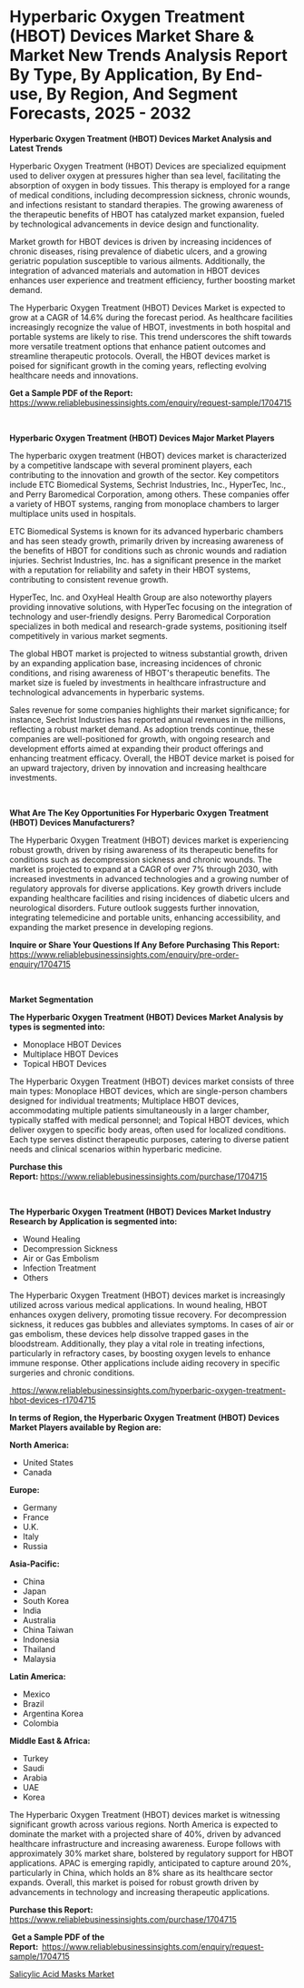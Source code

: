 <p><h1>Hyperbaric Oxygen Treatment (HBOT) Devices Market Share & Market New Trends Analysis Report By Type, By Application, By End-use, By Region, And Segment Forecasts, 2025 - 2032</h1></p><p><strong>Hyperbaric Oxygen Treatment (HBOT) Devices Market Analysis and Latest Trends</strong></p>
<p><p>Hyperbaric Oxygen Treatment (HBOT) Devices are specialized equipment used to deliver oxygen at pressures higher than sea level, facilitating the absorption of oxygen in body tissues. This therapy is employed for a range of medical conditions, including decompression sickness, chronic wounds, and infections resistant to standard therapies. The growing awareness of the therapeutic benefits of HBOT has catalyzed market expansion, fueled by technological advancements in device design and functionality.</p><p>Market growth for HBOT devices is driven by increasing incidences of chronic diseases, rising prevalence of diabetic ulcers, and a growing geriatric population susceptible to various ailments. Additionally, the integration of advanced materials and automation in HBOT devices enhances user experience and treatment efficiency, further boosting market demand.</p><p>The Hyperbaric Oxygen Treatment (HBOT) Devices Market is expected to grow at a CAGR of 14.6% during the forecast period. As healthcare facilities increasingly recognize the value of HBOT, investments in both hospital and portable systems are likely to rise. This trend underscores the shift towards more versatile treatment options that enhance patient outcomes and streamline therapeutic protocols. Overall, the HBOT devices market is poised for significant growth in the coming years, reflecting evolving healthcare needs and innovations.</p></p>
<p><strong>Get a Sample PDF of the Report:&nbsp;</strong> <a href="https://www.reliablebusinessinsights.com/enquiry/request-sample/1704715?utm_campaign=2268&utm_medium=2&utm_source=Github&utm_content=ia&utm_term=27032025&utm_id=hyperbaric-oxygen-treatment-hbot-devices">https://www.reliablebusinessinsights.com/enquiry/request-sample/1704715</a></p>
<p>&nbsp;</p>
<p><strong>Hyperbaric Oxygen Treatment (HBOT) Devices Major Market Players</strong></p>
<p><p>The hyperbaric oxygen treatment (HBOT) devices market is characterized by a competitive landscape with several prominent players, each contributing to the innovation and growth of the sector. Key competitors include ETC Biomedical Systems, Sechrist Industries, Inc., HyperTec, Inc., and Perry Baromedical Corporation, among others. These companies offer a variety of HBOT systems, ranging from monoplace chambers to larger multiplace units used in hospitals.</p><p>ETC Biomedical Systems is known for its advanced hyperbaric chambers and has seen steady growth, primarily driven by increasing awareness of the benefits of HBOT for conditions such as chronic wounds and radiation injuries. Sechrist Industries, Inc. has a significant presence in the market with a reputation for reliability and safety in their HBOT systems, contributing to consistent revenue growth.</p><p>HyperTec, Inc. and OxyHeal Health Group are also noteworthy players providing innovative solutions, with HyperTec focusing on the integration of technology and user-friendly designs. Perry Baromedical Corporation specializes in both medical and research-grade systems, positioning itself competitively in various market segments.</p><p>The global HBOT market is projected to witness substantial growth, driven by an expanding application base, increasing incidences of chronic conditions, and rising awareness of HBOT's therapeutic benefits. The market size is fueled by investments in healthcare infrastructure and technological advancements in hyperbaric systems.</p><p>Sales revenue for some companies highlights their market significance; for instance, Sechrist Industries has reported annual revenues in the millions, reflecting a robust market demand. As adoption trends continue, these companies are well-positioned for growth, with ongoing research and development efforts aimed at expanding their product offerings and enhancing treatment efficacy. Overall, the HBOT device market is poised for an upward trajectory, driven by innovation and increasing healthcare investments.</p></p>
<p>&nbsp;</p>
<p><strong>What Are The Key Opportunities For Hyperbaric Oxygen Treatment (HBOT) Devices Manufacturers?</strong></p>
<p><p>The Hyperbaric Oxygen Treatment (HBOT) devices market is experiencing robust growth, driven by rising awareness of its therapeutic benefits for conditions such as decompression sickness and chronic wounds. The market is projected to expand at a CAGR of over 7% through 2030, with increased investments in advanced technologies and a growing number of regulatory approvals for diverse applications. Key growth drivers include expanding healthcare facilities and rising incidences of diabetic ulcers and neurological disorders. Future outlook suggests further innovation, integrating telemedicine and portable units, enhancing accessibility, and expanding the market presence in developing regions.</p></p>
<p><strong>Inquire or Share Your Questions If Any Before Purchasing This Report:</strong> <a href="https://www.reliablebusinessinsights.com/enquiry/pre-order-enquiry/1704715?utm_campaign=2268&utm_medium=2&utm_source=Github&utm_content=ia&utm_term=27032025&utm_id=hyperbaric-oxygen-treatment-hbot-devices">https://www.reliablebusinessinsights.com/enquiry/pre-order-enquiry/1704715</a></p>
<p>&nbsp;</p>
<p><strong>Market Segmentation</strong></p>
<p><strong>The Hyperbaric Oxygen Treatment (HBOT) Devices Market Analysis by types is segmented into:</strong></p>
<p><ul><li>Monoplace HBOT Devices</li><li>Multiplace HBOT Devices</li><li>Topical HBOT Devices</li></ul></p>
<p><p>The Hyperbaric Oxygen Treatment (HBOT) devices market consists of three main types: Monoplace HBOT devices, which are single-person chambers designed for individual treatments; Multiplace HBOT devices, accommodating multiple patients simultaneously in a larger chamber, typically staffed with medical personnel; and Topical HBOT devices, which deliver oxygen to specific body areas, often used for localized conditions. Each type serves distinct therapeutic purposes, catering to diverse patient needs and clinical scenarios within hyperbaric medicine.</p></p>
<p><strong>Purchase this Report:&nbsp;</strong><a href="https://www.reliablebusinessinsights.com/purchase/1704715?utm_campaign=2268&utm_medium=2&utm_source=Github&utm_content=ia&utm_term=27032025&utm_id=hyperbaric-oxygen-treatment-hbot-devices">https://www.reliablebusinessinsights.com/purchase/1704715</a></p>
<p>&nbsp;</p>
<p><strong>The Hyperbaric Oxygen Treatment (HBOT) Devices Market Industry Research by Application is segmented into:</strong></p>
<p><ul><li>Wound Healing</li><li>Decompression Sickness</li><li>Air or Gas Embolism</li><li>Infection Treatment</li><li>Others</li></ul></p>
<p><p>The Hyperbaric Oxygen Treatment (HBOT) devices market is increasingly utilized across various medical applications. In wound healing, HBOT enhances oxygen delivery, promoting tissue recovery. For decompression sickness, it reduces gas bubbles and alleviates symptoms. In cases of air or gas embolism, these devices help dissolve trapped gases in the bloodstream. Additionally, they play a vital role in treating infections, particularly in refractory cases, by boosting oxygen levels to enhance immune response. Other applications include aiding recovery in specific surgeries and chronic conditions.</p></p>
<p><a href="https://www.reliablebusinessinsights.com/hyperbaric-oxygen-treatment-hbot-devices-r1704715?utm_campaign=2268&utm_medium=2&utm_source=Github&utm_content=ia&utm_term=27032025&utm_id=hyperbaric-oxygen-treatment-hbot-devices">&nbsp;https://www.reliablebusinessinsights.com/hyperbaric-oxygen-treatment-hbot-devices-r1704715</a></p>
<p><strong>In terms of Region, the Hyperbaric Oxygen Treatment (HBOT) Devices Market Players available by Region are:</strong></p>
<p>
    <p> <strong> North America: </strong>
        <ul>
            <li>United States</li>
            <li>Canada</li>
        </ul>
        </p> 
    <p> <strong> Europe: </strong>
        <ul>
            <li>Germany</li>
            <li>France</li>
            <li>U.K.</li>
            <li>Italy</li>
            <li>Russia</li>
        </ul>
        </p> 
    <p> <strong> Asia-Pacific: </strong>
        <ul>
            <li>China</li>
            <li>Japan</li>
            <li>South Korea</li>
            <li>India</li>
            <li>Australia</li>
            <li>China Taiwan</li>
            <li>Indonesia</li>
            <li>Thailand</li>
            <li>Malaysia</li>
        </ul>
        </p> 
    <p> <strong> Latin America: </strong>
        <ul>
            <li>Mexico</li>
            <li>Brazil</li>
            <li>Argentina Korea</li>
            <li>Colombia</li>
        </ul>
        </p> 
    <p> <strong> Middle East & Africa: </strong>
        <ul>
            <li>Turkey</li>
            <li>Saudi</li>
            <li>Arabia</li>
            <li>UAE</li>
            <li>Korea</li>
        </ul>
    </p>
    </p>
<p><p>The Hyperbaric Oxygen Treatment (HBOT) devices market is witnessing significant growth across various regions. North America is expected to dominate the market with a projected share of 40%, driven by advanced healthcare infrastructure and increasing awareness. Europe follows with approximately 30% market share, bolstered by regulatory support for HBOT applications. APAC is emerging rapidly, anticipated to capture around 20%, particularly in China, which holds an 8% share as its healthcare sector expands. Overall, this market is poised for robust growth driven by advancements in technology and increasing therapeutic applications.</p></p>
<p><strong>Purchase this Report: </strong><a href="https://www.reliablebusinessinsights.com/purchase/1704715?utm_campaign=2268&utm_medium=2&utm_source=Github&utm_content=ia&utm_term=27032025&utm_id=hyperbaric-oxygen-treatment-hbot-devices">https://www.reliablebusinessinsights.com/purchase/1704715</a></p>
<p>&nbsp;<strong>Get a Sample PDF of the Report:&nbsp;&nbsp;</strong><a href="https://www.reliablebusinessinsights.com/enquiry/request-sample/1704715?utm_campaign=2268&utm_medium=2&utm_source=Github&utm_content=ia&utm_term=27032025&utm_id=hyperbaric-oxygen-treatment-hbot-devices">https://www.reliablebusinessinsights.com/enquiry/request-sample/1704715</a></p>
<p><strong></strong></p>
<p><p><a href="https://github.com/spehnluenaru/Market-Research-Report-List-1/blob/main/salicylic-acid-masks-market.md?utm_campaign=2268&utm_medium=2&utm_source=Github&utm_content=ia&utm_term=27032025&utm_id=hyperbaric-oxygen-treatment-hbot-devices">Salicylic Acid Masks Market</a></p></p>